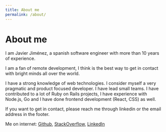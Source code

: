 ```yaml
---
title: About me
permalink: /about/
---
```


# About me

I am Javier Jiménez, a spanish software engineer with more than 10 years of experience.

I am a fan of remote development, I think is the best way to get in contact with bright minds all over the world.

I have a strong knowledge of web technologies. I consider myself a very pragmatic and product focused developer. I have lead small teams. I have contributed to a lot of Ruby on Rails projects, I have experience with Node.js, Go and I have done frontend development (React, CSS) as well.

If you want to get in contact, please reach me through linkedin or the email address in the footer.

Me on internet: [Github](https://github.com/javiyu), [StackOverflow](https://stackoverflow.com/users/3994337/javiyu), [LinkedIn](https://www.linkedin.com/in/javiyu/)
